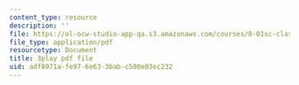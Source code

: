 ```yaml
---
content_type: resource
description: ''
file: https://ol-ocw-studio-app-qa.s3.amazonaws.com/courses/8-01sc-classical-mechanics-fall-2016/adf8971afe976e633babc500e03ec232_9VJetX_EQqs.pdf
file_type: application/pdf
resourcetype: Document
title: 3play pdf file
uid: adf8971a-fe97-6e63-3bab-c500e03ec232
---
```

